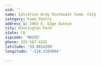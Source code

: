 ```yaml
---
uid: ''
name: Salvation Army Southeast Comm. Corp
category: Food Pantry
address_1: 2965 E. Gage Avenue
city: Huntington Park
state: CA
zipcode: '90255'
phone: 323-587-4221
latitude: '33.9814284'
longitude: '-118.2165004'

---
```

